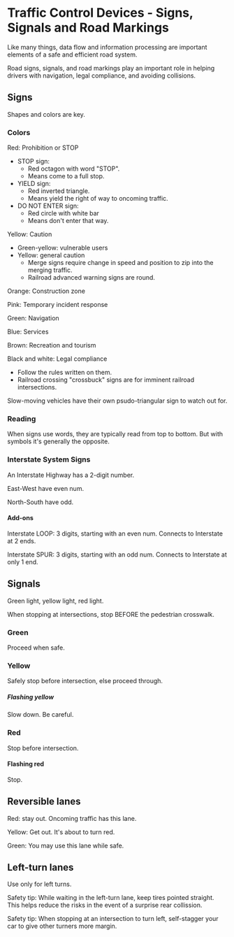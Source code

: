 # Traffic Control Devices - Signs, Signals and Road Markings

Like many things, data flow and information processing are important elements of a safe and efficient road system.

Road signs, signals, and road markings play an important role in helping drivers with navigation, legal compliance, and avoiding collisions. 

## Signs

Shapes and colors are key.

### Colors

Red: Prohibition or STOP
* STOP sign: 
  * Red octagon with word "STOP". 
  * Means come to a full stop. 
* YIELD sign:
  * Red inverted triangle.
  * Means yield the right of way to oncoming traffic. 
* DO NOT ENTER sign:
  * Red circle with white bar
  * Means don't enter that way.


Yellow: Caution
* Green-yellow: vulnerable users
* Yellow: general caution
  * Merge signs require change in speed and position to zip into the merging traffic.
  * Railroad advanced warning signs are round. 

Orange: Construction zone

Pink: Temporary incident response

Green: Navigation

Blue: Services

Brown: Recreation and tourism

Black and white: Legal compliance
* Follow the rules written on them. 
* Railroad crossing "crossbuck" signs are for imminent railroad intersections.


Slow-moving vehicles have their own psudo-triangular sign to watch out for. 

### Reading
When signs use words, they are typically read from top to bottom. But with symbols it's generally the opposite.

### Interstate System Signs

An Interstate Highway has a 2-digit number.

East-West have even num.

North-South have odd.


#### Add-ons
Interstate LOOP: 3 digits, starting with an even num. Connects to Interstate at 2 ends.

Interstate SPUR: 3 digits, starting with an odd num. Connects to Interstate at only 1 end.

## Signals

Green light, yellow light, red light. 

When stopping at intersections, stop BEFORE the pedestrian crosswalk. 

### Green
Proceed when safe.

### Yellow
Safely stop before intersection, else proceed through. 

##### Flashing yellow
Slow down. Be careful.

### Red
Stop before intersection.

#### Flashing red
Stop. 


## Reversible lanes

Red: stay out. Oncoming traffic has this lane. 

Yellow: Get out. It's about to turn red.

Green: You may use this lane while safe. 

## Left-turn lanes
Use only for left turns. 

Safety tip: While waiting in the left-turn lane, keep tires pointed straight. This helps reduce the risks in the event of a surprise rear collission. 

Safety tip: When stopping at an intersection to turn left, self-stagger your car to give other turners more margin. 
